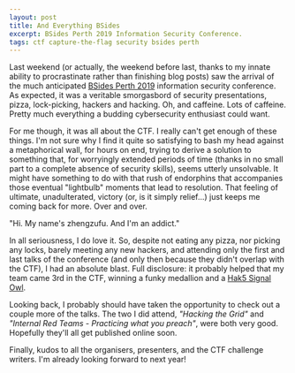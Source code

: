 ```yaml
---
layout: post
title: And Everything BSides
excerpt: BSides Perth 2019 Information Security Conference.
tags: ctf capture-the-flag security bsides perth
---
```


Last weekend (or actually, the weekend before last, thanks to my innate ability to procrastinate rather than finishing blog posts) saw the arrival of the much anticipated [BSides Perth 2019](https://bsidesperth.com.au/) information security conference. As expected, it was a veritable smorgasbord of security presentations, pizza, lock-picking, hackers and hacking. Oh, and caffeine. Lots of caffeine. Pretty much everything a budding cybersecurity enthusiast could want.

For me though, it was all about the CTF. I really can't get enough of these things. I'm not sure why I find it quite so satisfying to bash my head against a metaphorical wall, for hours on end, trying to derive a solution to something that, for worryingly extended periods of time (thanks in no small part to a complete absence of security skills), seems utterly unsolvable. It might have something to do with that rush of endorphins that accompanies those eventual "lightbulb" moments that lead to resolution. That feeling of ultimate, unadulterated, victory (or, is it simply relief...) just keeps me coming back for more. Over and over.

"Hi. My name's zhengzufu. And I'm an addict."

In all seriousness, I do love it. So, despite not eating any pizza, nor picking any locks, barely meeting any new hackers, and attending only the first and last talks of the conference (and only then because they didn't overlap with the CTF), I had an absolute blast. Full disclosure: it probably helped that my team came 3rd in the CTF, winning a funky medallion and a [Hak5 Signal Owl](https://shop.hak5.org/collections/physical-access/products/signal-owl).

Looking back, I probably should have taken the opportunity to check out a couple more of the talks. The two I did attend, *"Hacking the Grid"* and *"Internal Red Teams - Practicing what you preach"*, were both very good. Hopefully they'll all get published online soon. 

Finally, kudos to all the organisers, presenters, and the CTF challenge writers. I'm already looking forward to next year!
